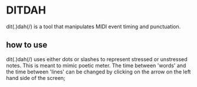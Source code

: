 # DITDAH

dit(.)dah(/) is a tool that manipulates MIDI event timing and punctuation. 

## how to use

dit(.)dah(/) uses either dots or slashes to represent stressed or unstressed notes. This is meant to mimic poetic meter. The time between 'words' and the time between 'lines' can be changed by clicking on the arrow on the left hand side of the screen;
